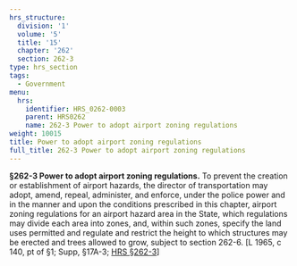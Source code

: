 ```yaml
---
hrs_structure:
  division: '1'
  volume: '5'
  title: '15'
  chapter: '262'
  section: 262-3
type: hrs_section
tags:
  - Government
menu:
  hrs:
    identifier: HRS_0262-0003
    parent: HRS0262
    name: 262-3 Power to adopt airport zoning regulations
weight: 10015
title: Power to adopt airport zoning regulations
full_title: 262-3 Power to adopt airport zoning regulations
---
```

**§262-3 Power to adopt airport zoning regulations.** To prevent the creation or establishment of airport hazards, the director of transportation may adopt, amend, repeal, administer, and enforce, under the police power and in the manner and upon the conditions prescribed in this chapter, airport zoning regulations for an airport hazard area in the State, which regulations may divide each area into zones, and, within such zones, specify the land uses permitted and regulate and restrict the height to which structures may be erected and trees allowed to grow, subject to section 262-6\. [L 1965, c 140, pt of §1; Supp, §17A-3; [HRS §262-3](/title-15/chapter-262/section-262-3/)]